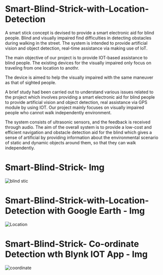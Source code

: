 # Smart-Blind-Strick-with-Location-Detection

A smart stick concept is devised to provide a smart electronic aid for blind people. Blind 
and visually impaired find difficulties in detecting obstacles during walking in the street. 
The system is intended to provide artificial vision and object detection,  real-time assistance 
via making use of IoT. 


The main objective of our project is to provide IOT-based assistance to blind people. 
The existing devices for the visually impaired only focus on traveling from one location 
to anothr.


The device is aimed to help the visually impaired with the same maneuver as that of sighted 
people. 


A brief study had been carried out to understand various issues related to the project which 
involves providing a smart electronic aid for blind people to provide artificial vision and 
object detection, real assistance via GPS module by using IOT. Our project mainly focuses 
on visually impaired people who cannot walk independently environment. 




The system consists of ultrasonic sensors, and the feedback is received through audio. The 
aim of the overall system is to provide a low-cost and efficient navigation and obstacle 
detection aid for the blind which gives a sense of artificial by providing 
information about the environmental scenario of static and dynamic objects around them, so 
that they can walk independently.

# Smart-Blind-Strick- Img


![blind stic](https://github.com/Aditya9764/Smart-Blind-Strick-with-Location-Detection/assets/90107321/81a2b78b-e6e7-4c1f-a8e2-5087e77ac677)



# Smart-Blind-Strick-with-Location-Detection with Google Earth - Img



![Location](https://github.com/Aditya9764/Smart-Blind-Strick-with-Location-Detection/assets/90107321/57c7ac8e-86df-4f3d-a14a-17c9e422353c)



# Smart-Blind-Strick- Co-ordinate Detection wth Blynk IOT App - Img



![coordinate](https://github.com/Aditya9764/Smart-Blind-Strick-with-Location-Detection/assets/90107321/a62389ea-1798-426e-bb15-33049bbaaf0f)

